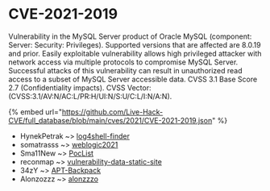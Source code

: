 # CVE-2021-2019

Vulnerability in the MySQL Server product of Oracle MySQL (component: Server: Security: Privileges). Supported versions that are affected are 8.0.19 and prior. Easily exploitable vulnerability allows high privileged attacker with network access via multiple protocols to compromise MySQL Server. Successful attacks of this vulnerability can result in unauthorized read access to a subset of MySQL Server accessible data. CVSS 3.1 Base Score 2.7 (Confidentiality impacts). CVSS Vector: (CVSS:3.1/AV:N/AC:L/PR:H/UI:N/S:U/C:L/I:N/A:N).

{% embed url="https://github.com/Live-Hack-CVE/full_database/blob/main/cves/2021/CVE-2021-2019.json" %}


* HynekPetrak ~> [log4shell-finder](https://www.alice-snow.ru/2021/database/cve-2021-2019/log4shell-finder-hynekpetrak)
* somatrasss ~> [weblogic2021](https://www.alice-snow.ru/2021/database/cve-2021-2019/weblogic2021-somatrasss)
* Sma11New ~> [PocList](https://www.alice-snow.ru/2021/database/cve-2021-2019/poclist-sma11new)
* reconmap ~> [vulnerability-data-static-site](https://www.alice-snow.ru/2021/database/cve-2021-2019/vulnerability-data-static-site-reconmap)
* 34zY ~> [APT-Backpack](https://www.alice-snow.ru/2021/database/cve-2021-2019/apt-backpack-34zy)
* Alonzozzz ~> [alonzzzo](https://www.alice-snow.ru/2021/database/cve-2021-2019/alonzzzo-alonzozzz)